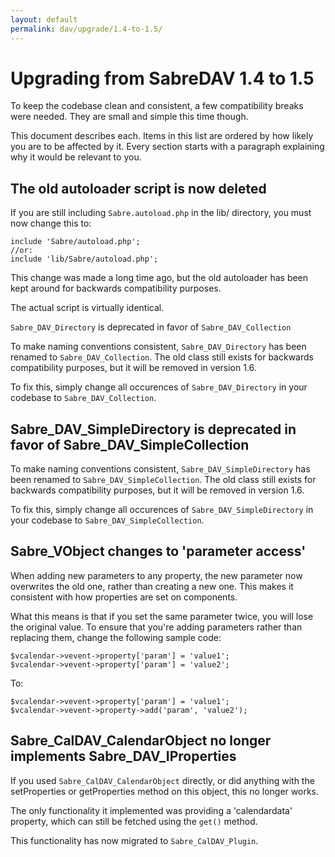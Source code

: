 ```yaml
---
layout: default
permalink: dav/upgrade/1.4-to-1.5/
---
```


Upgrading from SabreDAV 1.4 to 1.5
==================================

To keep the codebase clean and consistent, a few compatibility breaks were
needed. They are small and simple this time though.

This document describes each. Items in this list are ordered by how likely you
are to be affected by it. Every section starts with a paragraph explaining why
it would be relevant to you.


The old autoloader script is now deleted
----------------------------------------

If you are still including `Sabre.autoload.php` in the lib/ directory, you must
now change this to:

    include 'Sabre/autoload.php';
    //or:
    include 'lib/Sabre/autoload.php';

This change was made a long time ago, but the old autoloader has been kept
around for backwards compatibility purposes.

The actual script is virtually identical.

`Sabre_DAV_Directory` is deprecated in favor of `Sabre_DAV_Collection`

To make naming conventions consistent, `Sabre_DAV_Directory` has been renamed
to `Sabre_DAV_Collection`. The old class still exists for backwards
compatibility purposes, but it will be removed in version 1.6.

To fix this, simply change all occurences of `Sabre_DAV_Directory` in your
codebase to `Sabre_DAV_Collection`.


Sabre_DAV_SimpleDirectory is deprecated in favor of Sabre_DAV_SimpleCollection
------------------------------------------------------------------------------

To make naming conventions consistent, `Sabre_DAV_SimpleDirectory` has been
renamed to `Sabre_DAV_SimpleCollection`. The old class still exists for
backwards compatibility purposes, but it will be removed in version 1.6.

To fix this, simply change all occurences of `Sabre_DAV_SimpleDirectory` in
your codebase to `Sabre_DAV_SimpleCollection`.


Sabre_VObject changes to 'parameter access'
-------------------------------------------

When adding new parameters to any property, the new parameter now
overwrites the old one, rather than creating a new one. This makes it
consistent with how properties are set on components.

What this means is that if you set the same parameter twice, you will lose the
original value. To ensure that you're adding parameters rather than replacing
them, change the following sample code:

    $vcalendar->vevent->property['param'] = 'value1';
    $vcalendar->vevent->property['param'] = 'value2';

To:

    $vcalendar->vevent->property['param'] = 'value1';
    $vcalendar->vevent->property->add('param', 'value2');

Sabre_CalDAV_CalendarObject no longer implements Sabre_DAV_IProperties
----------------------------------------------------------------------

If you used `Sabre_CalDAV_CalendarObject` directly, or did anything with
the setProperties or getProperties method on this object, this no longer
works.

The only functionality it implemented was providing a 'calendardata'
property, which can still be fetched using the `get()` method.

This functionality has now migrated to `Sabre_CalDAV_Plugin`.
